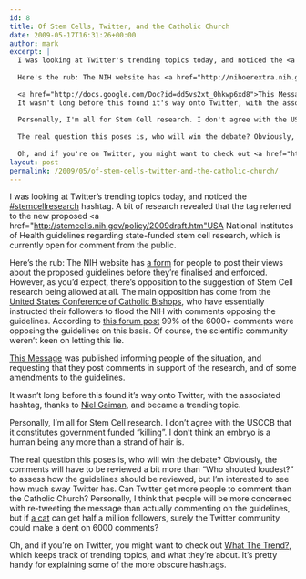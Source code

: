 ```yaml
---
id: 8
title: Of Stem Cells, Twitter, and the Catholic Church
date: 2009-05-17T16:31:26+00:00
author: mark
excerpt: |
  I was looking at Twitter's trending topics today, and noticed the <a href="http://twitter.com/#search?q=%23stemcellresearch">#stemcellresearch</a> hashtag.  A bit of research revealed that the tag referred to the new proposed <a href="http://stemcells.nih.gov/policy/2009draft.htm"USA National Institutes of Health guidelines</a> regarding state-funded stem cell research, which is currently open for comment from the public.
  
  Here's the rub: The NIH website has <a href="http://nihoerextra.nih.gov/stem_cells/add.htm">a form</a> for people to post their views about the proposed guidelines before they're finalised and enforced.  However, as you'd expect, there's opposition to the suggestion of Stem Cell research being allowed at all.  The main opposition has come from the <a href="http://www.usccb.org/stemcellcampaign">United States Conference of Catholic Bishops</a>, who have essentially instructed their followers to flood the NIH with comments opposing the guidelines. According to <a href="http://sci.rutgers.edu/forum/showpost.php?p=1039001&postcount=12">this forum post</a> 99% of the 6000+ comments were opposing the guidelines on this basis.  Of course, the scientific community weren't keen on letting this lie.
  
  <a href="http://docs.google.com/Doc?id=dd5vs2xt_0hkwp6xd8">This Message</a> was published informing people of the situation, and requesting that they post comments in support of the research, and of some amendments to the guidelines.
  It wasn't long before this found it's way onto Twitter, with the associated hashtag, thanks to <a href="http://twitter.com/neilhimself">Niel Gaiman</a>, and became a trending topic.
  
  Personally, I'm all for Stem Cell research. I don't agree with the USCCB that it constitutes government funded "killing". I don't think an embryo is a human being any more than a strand of hair is.
  
  The real question this poses is, who will win the debate? Obviously, the comments will have to be reviewed a bit more than "Who shouted loudest?" to assess how the guidelines should be reviewed, but I'm interested to see how much sway Twitter has. Can Twitter get more people to comment than the Catholic Church? Personally, I think that people will be more concerned with re-tweeting the message than actually commenting on the guidelines, but if <a href="http://twitter.com/sockington">a cat</a> can get half a million followers, surely the Twitter community could make a dent on 6000 comments?
  
  Oh, and if you're on Twitter, you might want to check out <a href="http://whatthetrend.com">What The Trend?</a>, which keeps track of trending topics, and what they're about. It's pretty handy for explaining some of the more obscure hashtags.
layout: post
permalink: /2009/05/of-stem-cells-twitter-and-the-catholic-church/
---
```

I was looking at Twitter&#8217;s trending topics today, and noticed the [#stemcellresearch](http://twitter.com/#search?q=%23stemcellresearch) hashtag. A bit of research revealed that the tag referred to the new proposed <a href="http://stemcells.nih.gov/policy/2009draft.htm"USA National Institutes of Health guidelines</a> regarding state-funded stem cell research, which is currently open for comment from the public.

Here&#8217;s the rub: The NIH website has [a form](http://nihoerextra.nih.gov/stem_cells/add.htm) for people to post their views about the proposed guidelines before they&#8217;re finalised and enforced. However, as you&#8217;d expect, there&#8217;s opposition to the suggestion of Stem Cell research being allowed at all. The main opposition has come from the [United States Conference of Catholic Bishops](http://www.usccb.org/stemcellcampaign), who have essentially instructed their followers to flood the NIH with comments opposing the guidelines. According to [this forum post](http://sci.rutgers.edu/forum/showpost.php?p=1039001&postcount=12) 99% of the 6000+ comments were opposing the guidelines on this basis. Of course, the scientific community weren&#8217;t keen on letting this lie.

[This Message](http://docs.google.com/Doc?id=dd5vs2xt_0hkwp6xd8) was published informing people of the situation, and requesting that they post comments in support of the research, and of some amendments to the guidelines.
  
It wasn&#8217;t long before this found it&#8217;s way onto Twitter, with the associated hashtag, thanks to [Niel Gaiman](http://twitter.com/neilhimself), and became a trending topic.

Personally, I&#8217;m all for Stem Cell research. I don&#8217;t agree with the USCCB that it constitutes government funded &#8220;killing&#8221;. I don&#8217;t think an embryo is a human being any more than a strand of hair is.

The real question this poses is, who will win the debate? Obviously, the comments will have to be reviewed a bit more than &#8220;Who shouted loudest?&#8221; to assess how the guidelines should be reviewed, but I&#8217;m interested to see how much sway Twitter has. Can Twitter get more people to comment than the Catholic Church? Personally, I think that people will be more concerned with re-tweeting the message than actually commenting on the guidelines, but if [a cat](http://twitter.com/sockington) can get half a million followers, surely the Twitter community could make a dent on 6000 comments?

Oh, and if you&#8217;re on Twitter, you might want to check out [What The Trend?](http://whatthetrend.com), which keeps track of trending topics, and what they&#8217;re about. It&#8217;s pretty handy for explaining some of the more obscure hashtags.